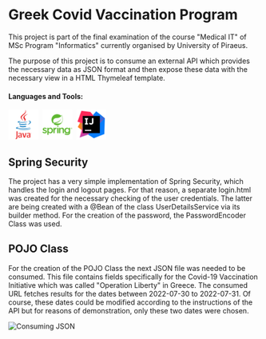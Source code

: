 # Greek Covid Vaccination Program


This project is part of the final examination of the course "Medical IT"
of MSc Program "Informatics" currently organised by University of Piraeus.

The purpose of this project is to consume an external API which provides
the necessary data as JSON format and then expose these data with the necessary
view in a HTML Thymeleaf template.

#### Languages and Tools:
<div>
  <img src="https://github.com/devicons/devicon/blob/master/icons/java/java-original-wordmark.svg" title="Java" alt="Java" width="60" height="60"/>&nbsp;
  <img src="https://github.com/devicons/devicon/blob/master/icons/spring/spring-original-wordmark.svg" title="Spring" alt="Spring" width="60" height="60"/>&nbsp;
  <img src="https://github.com/devicons/devicon/blob/master/icons/intellij/intellij-original.svg" title="IntelliJ" alt="IntelliJ" width="60" height="60"/>&nbsp;
</div>

## Spring Security

The project has a very simple implementation of Spring Security, which handles the login
and logout pages. For that reason, a separate login.html was created for the necessary
checking of the user credentials. The latter are being created with a @Bean of the class
UserDetailsService via its builder method. For the creation of the password, the PasswordEncoder
Class was used.

## POJO Class

For the creation of the POJO Class the next JSON file was needed to be consumed. This file
contains fields specifically for the Covid-19 Vaccination Initiative which was called "Operation Liberty"
in Greece. The consumed URL fetches results for the dates between 2022-07-30 to 2022-07-31.
Of course, these dates could be modified according to the instructions of the API but for reasons
of demonstration, only these two dates were chosen.

<img width="812" alt="Consuming JSON" src="https://user-images.githubusercontent.com/77160233/197342597-8b8a8e64-065e-42f8-b608-101280cfcc80.png">
